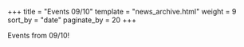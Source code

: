 +++
title = "Events 09/10"
template = "news_archive.html"
weight = 9
sort_by = "date"
paginate_by = 20
+++

Events from 09/10!
